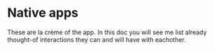 # Native apps

These are la crème of the app. In this doc you will see me list already thought-of interactions they can and will have with eachother.
